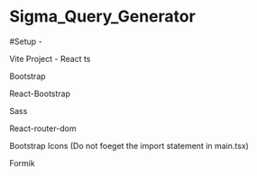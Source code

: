 # Sigma_Query_Generator

#Setup -

Vite Project - React ts

Bootstrap

React-Bootstrap

Sass

React-router-dom

Bootstrap Icons (Do not foeget the import statement in main.tsx)

Formik


